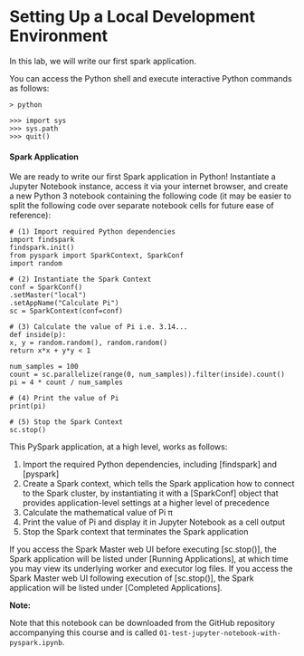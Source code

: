 
Setting Up a Local Development Environment
==========================================

In this lab, we will write our first spark application.


You can access the Python shell and execute interactive Python commands as follows:

```
> python

>>> import sys
>>> sys.path
>>> quit()
```

#### Spark Application
We are  ready to write our first Spark application in Python!
Instantiate a Jupyter Notebook instance, access it via your internet
browser, and create a new Python 3 notebook containing the following
code (it may be easier to split the following code over separate
notebook cells for future ease of reference):

```
# (1) Import required Python dependencies
import findspark
findspark.init()
from pyspark import SparkContext, SparkConf
import random

# (2) Instantiate the Spark Context
conf = SparkConf()
.setMaster("local")
.setAppName("Calculate Pi")
sc = SparkContext(conf=conf)

# (3) Calculate the value of Pi i.e. 3.14...
def inside(p):
x, y = random.random(), random.random()
return x*x + y*y < 1

num_samples = 100
count = sc.parallelize(range(0, num_samples)).filter(inside).count()
pi = 4 * count / num_samples

# (4) Print the value of Pi
print(pi)

# (5) Stop the Spark Context
sc.stop()
```


This PySpark application, at a high level, works as follows:

1.  Import the required Python dependencies, including [findspark]
    and [pyspark]
2.  Create a Spark context, which tells the Spark application how to
    connect to the Spark cluster, by instantiating it with a
    [SparkConf] object that provides application-level settings at
    a higher level of precedence
3.  Calculate the mathematical value of Pi π
4.  Print the value of Pi and display it in Jupyter Notebook as a cell
    output
5.  Stop the Spark context that terminates the Spark application

If you access the Spark Master web UI before executing
[sc.stop()], the Spark application will be listed under [Running
Applications], at which time you may view its underlying
worker and executor log files. If you access the Spark Master web UI
following execution of [sc.stop()], the Spark application will be
listed under [Completed Applications].

**Note:**

Note that this notebook can be downloaded from the GitHub repository
accompanying this course and is called `01-test-jupyter-notebook-with-pyspark.ipynb`.
